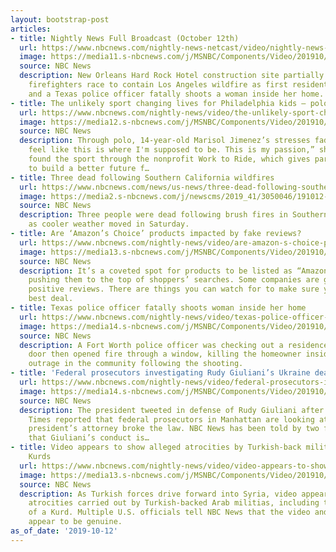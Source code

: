```yaml
---
layout: bootstrap-post
articles:
- title: Nightly News Full Broadcast (October 12th)
  url: https://www.nbcnews.com/nightly-news-netcast/video/nightly-news-full-broadcast-october-12th-71162437631
  image: https://media11.s-nbcnews.com/j/MSNBC/Components/Video/201910/collapse.nbcnews-fp-1200-630.jpg
  source: NBC News
  description: New Orleans Hard Rock Hotel construction site partially collapses,
    firefighters race to contain Los Angeles wildfire as first residents return home,
    and a Texas police officer fatally shoots a woman inside her home.
- title: The unlikely sport changing lives for Philadelphia kids — polo
  url: https://www.nbcnews.com/nightly-news/video/the-unlikely-sport-changing-lives-for-philadelphia-kids-polo-71160901937
  image: https://media12.s-nbcnews.com/j/MSNBC/Components/Video/201910/nn_jdi_polo_for_city_kids_191012_1920x1080.nbcnews-fp-1200-630.jpg
  source: NBC News
  description: Through polo, 14-year-old Marisol Jimenez’s stresses fade away. “I
    feel like this is where I'm supposed to be. This is my passion,” she said. Marisol
    found the sport through the nonprofit Work to Ride, which gives participants tools
    to build a better future f…
- title: Three dead following Southern California wildfires
  url: https://www.nbcnews.com/news/us-news/three-dead-following-southern-california-wildfires-n1065446
  image: https://media2.s-nbcnews.com/j/newscms/2019_41/3050046/191012-porter-ranch-fire-california-cs-320p_4694c08012057dc1e463efac66e021ad.nbcnews-fp-1200-630.jpg
  source: NBC News
  description: Three people were dead following brush fires in Southern California
    as cooler weather moved in Saturday.
- title: Are ‘Amazon’s Choice’ products impacted by fake reviews?
  url: https://www.nbcnews.com/nightly-news/video/are-amazon-s-choice-products-impacted-by-fake-reviews-71161413727
  image: https://media13.s-nbcnews.com/j/MSNBC/Components/Video/201910/nn_jke_amazon_choice_review_questions_191012_1920x1080.nbcnews-fp-1200-630.jpg
  source: NBC News
  description: It’s a coveted spot for products to be listed as “Amazon’s Choice,”
    pushing them to the top of shoppers’ searches. Some companies are generating fake
    positive reviews. There are things you can watch for to make sure you get the
    best deal.
- title: Texas police officer fatally shoots woman inside her home
  url: https://www.nbcnews.com/nightly-news/video/texas-police-officer-fatally-shoots-woman-inside-her-home-71161925590
  image: https://media14.s-nbcnews.com/j/MSNBC/Components/Video/201910/nn_kpa_texas_police_shooting_191012_1920x1080.nbcnews-fp-1200-630.jpg
  source: NBC News
  description: A Fort Worth police officer was checking out a residence with an open
    door then opened fire through a window, killing the homeowner inside. There’s
    outrage in the community following the shooting.
- title: 'Federal prosecutors investigating Rudy Giuliani’s Ukraine dealings: report'
  url: https://www.nbcnews.com/nightly-news/video/federal-prosecutors-investigating-rudy-giuliani-s-ukraine-dealings-report-71161925534
  image: https://media14.s-nbcnews.com/j/MSNBC/Components/Video/201910/nn_kod_giuliani_investigation_191012_1920x1080.nbcnews-fp-1200-630.jpg
  source: NBC News
  description: The president tweeted in defense of Rudy Giuliani after the New York
    Times reported that federal prosecutors in Manhattan are looking at whether the
    president’s attorney broke the law. NBC News has been told by two federal officials
    that Giuliani’s conduct is…
- title: Video appears to show alleged atrocities by Turkish-back militias against
    Kurds
  url: https://www.nbcnews.com/nightly-news/video/video-appears-to-show-alleged-atrocities-by-turkish-back-militias-against-kurds-71161925526
  image: https://media13.s-nbcnews.com/j/MSNBC/Components/Video/201910/nn_ren_syria_turkey_military_offensive_191012_1920x1080.nbcnews-fp-1200-630.jpg
  source: NBC News
  description: As Turkish forces drive forward into Syria, video appears to show alleged
    atrocities carried out by Turkish-backed Arab militias, including the execution
    of a Kurd. Multiple U.S. officials tell NBC News that the video and photographs
    appear to be genuine.
as_of_date: '2019-10-12'
---
```


